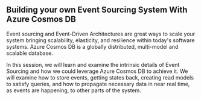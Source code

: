 ## Building your own Event Sourcing System With Azure Cosmos DB

Event sourcing and Event-Driven Architectures are great ways to scale your system bringing scalability, elasticity,
and resilience within today's software systems. Azure Cosmos DB is a globally distributed, multi-model and scalable
database.

In this session, we will learn and examine the intrinsic details of Event Sourcing and how we could leverage Azure
Cosmos DB to achieve it. We will examine how to store events, getting states back, creating read models to satisfy
queries, and how to propagate necessary data in near real time, as events are happening, to other parts of the system.
